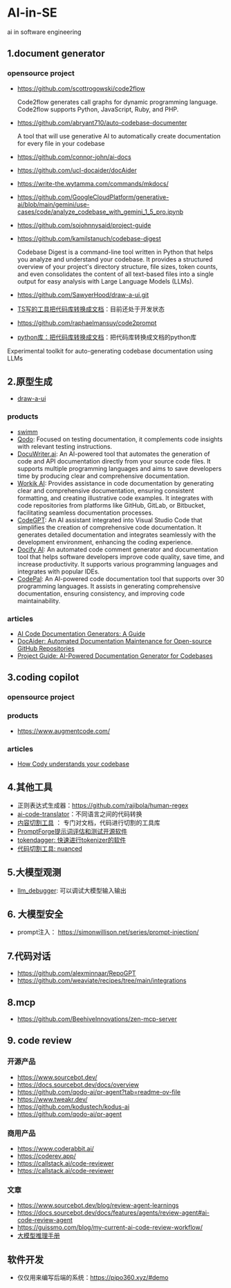 # AI-in-SE
ai in software engineering


## 1.document generator
### opensource project
* https://github.com/scottrogowski/code2flow

  Code2flow generates call graphs for dynamic programming language. Code2flow supports Python, JavaScript, Ruby, and PHP.
* https://github.com/abryant710/auto-codebase-documenter

  A tool that will use generative AI to automatically create documentation for every file in your codebase

* https://github.com/connor-john/ai-docs
* https://github.com/ucl-docaider/docAider
* https://write-the.wytamma.com/commands/mkdocs/
* https://github.com/GoogleCloudPlatform/generative-ai/blob/main/gemini/use-cases/code/analyze_codebase_with_gemini_1_5_pro.ipynb
* https://github.com/sojohnnysaid/project-guide
* https://github.com/kamilstanuch/codebase-digest

  Codebase Digest is a command-line tool written in Python that helps you analyze and understand your codebase. It provides a structured overview of your project's directory structure, file sizes, token counts, and even consolidates the content of all text-based files into a single output for easy analysis with Large Language Models (LLMs).
* https://github.com/SawyerHood/draw-a-ui.git
* [TS写的工具把代码库转换成文档](https://github.com/context-labs/autodoc)：目前还处于开发状态
* https://github.com/raphaelmansuy/code2prompt
* [python库：把代码库转换成文档](https://github.com/abryant710/auto-codebase-documenter)：把代码库转换成文档的python库

Experimental toolkit for auto-generating codebase documentation using LLMs

## 2.原型生成
* [draw-a-ui](https://github.com/SawyerHood/draw-a-ui.git)


### products
* [swimm](https://swimm.io/)
* [Qodo](https://www.qodo.ai/): Focused on testing documentation, it complements code insights with relevant testing instructions.
* [DocuWriter.ai](http://docuwriter/): An AI-powered tool that automates the generation of code and API documentation directly from your source code files. It supports multiple programming languages and aims to save developers time by producing clear and comprehensive documentation.
* [Workik AI](http://workik/): Provides assistance in code documentation by generating clear and comprehensive documentation, ensuring consistent formatting, and creating illustrative code examples. It integrates with code repositories from platforms like GitHub, GitLab, or Bitbucket, facilitating seamless documentation processes.
* [CodeGPT](http://codegpt/): An AI assistant integrated into Visual Studio Code that simplifies the creation of comprehensive code documentation. It generates detailed documentation and integrates seamlessly with the development environment, enhancing the coding experience.
* [Docify AI](http://docify/): An automated code comment generator and documentation tool that helps software developers improve code quality, save time, and increase productivity. It supports various programming languages and integrates with popular IDEs.
* [CodePal](https://codepal.ai/code-documentation?utm_source=chatgpt.com): An AI-powered code documentation tool that supports over 30 programming languages. It assists in generating comprehensive documentation, ensuring consistency, and improving code maintainability.

### articles
* [AI Code Documentation Generators: A Guide](https://overcast.blog/ai-code-documentation-generators-a-guide-b6cd72cd0ec4)
* [DocAider: Automated Documentation Maintenance for Open-source GitHub Repositories](https://techcommunity.microsoft.com/blog/educatordeveloperblog/docaider-automated-documentation-maintenance-for-open-source-github-repositories/4245588)
* [Project Guide: AI-Powered Documentation Generator for Codebases](https://www.reddit.com/r/Python/comments/1gx2515/project_guide_aipowered_documentation_generator/)


## 3.coding copilot

### opensource project

### products
* https://www.augmentcode.com/

### articles
* [How Cody understands your codebase](https://sourcegraph.com/blog/how-cody-understands-your-codebase)


## 4.其他工具
* 正则表达式生成器：https://github.com/rajibola/human-regex
* [ai-code-translator](https://github.com/mckaywrigley/ai-code-translator.git)：不同语言之间的代码转换
* [内容切割工具](https://chonkie.ai/) ： 专门对文档，代码进行切割的工具库
* [PromptForge提示词评估和测试开源软件](https://github.com/insaaniManav/prompt-forge/tree/main)
* [tokendagger: 快速进行tokenizer的软件](https://github.com/M4THYOU/TokenDagger)
* [代码切割工具: nuanced](https://github.com/nuanced-dev/nuanced)

## 5.大模型观测
* [llm_debugger](https://github.com/akhalsa/llm_debugger): 可以调试大模型输入输出
  

## 6. 大模型安全
* prompt注入： https://simonwillison.net/series/prompt-injection/


## 7.代码对话
* https://github.com/alexminnaar/RepoGPT
* https://github.com/weaviate/recipes/tree/main/integrations


## 8.mcp
* https://github.com/BeehiveInnovations/zen-mcp-server

## 9. code review
### 开源产品
* https://www.sourcebot.dev/
* https://docs.sourcebot.dev/docs/overview
* https://github.com/qodo-ai/pr-agent?tab=readme-ov-file
* https://www.tweakr.dev/
* https://github.com/kodustech/kodus-ai
* https://github.com/qodo-ai/pr-agent

### 商用产品
* https://www.coderabbit.ai/
* https://coderev.app/
* https://callstack.ai/code-reviewer
* https://callstack.ai/code-reviewer

### 文章
* https://www.sourcebot.dev/blog/review-agent-learnings
* https://docs.sourcebot.dev/docs/features/agents/review-agent#ai-code-review-agent
* https://guissmo.com/blog/my-current-ai-code-review-workflow/
* [大模型推理手册](https://bentoml.com/llm/)

## 软件开发
* 仅仅用来编写后端的系统：https://pipo360.xyz/#demo

